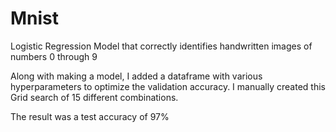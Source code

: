 # Mnist
Logistic Regression Model that correctly identifies handwritten images of numbers 0 through 9

Along with making a model, I added a dataframe with various hyperparameters to optimize the validation accuracy.
I manually created this Grid search of 15 different combinations.


The result was a test accuracy of 97%
